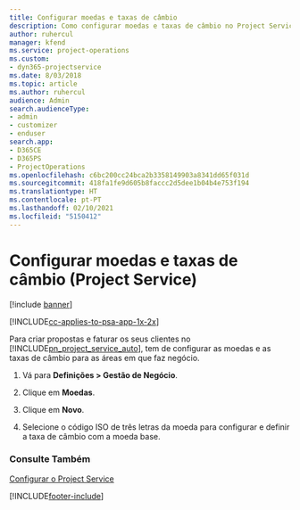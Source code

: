```yaml
---
title: Configurar moedas e taxas de câmbio
description: Como configurar moedas e taxas de câmbio no Project Service
author: ruhercul
manager: kfend
ms.service: project-operations
ms.custom:
- dyn365-projectservice
ms.date: 8/03/2018
ms.topic: article
ms.author: ruhercul
audience: Admin
search.audienceType:
- admin
- customizer
- enduser
search.app:
- D365CE
- D365PS
- ProjectOperations
ms.openlocfilehash: c6bc200cc24bca2b3358149903a8341dd65f031d
ms.sourcegitcommit: 418fa1fe9d605b8faccc2d5dee1b04b4e753f194
ms.translationtype: HT
ms.contentlocale: pt-PT
ms.lasthandoff: 02/10/2021
ms.locfileid: "5150412"
---
```

# <a name="set-up-currencies-and-exchange-rates-project-service"></a>Configurar moedas e taxas de câmbio (Project Service)

[!include [banner](../includes/psa-now-project-operations.md)]

[!INCLUDE[cc-applies-to-psa-app-1x-2x](../includes/cc-applies-to-psa-app-1x-2x.md)]

Para criar propostas e faturar os seus clientes no [!INCLUDE[pn_project_service_auto](../includes/pn-project-service-auto.md)], tem de configurar as moedas e as taxas de câmbio para as áreas em que faz negócio.  
  
1.  Vá para **Definições > Gestão de Negócio**.  
  
2.  Clique em **Moedas**.  
  
3.  Clique em **Novo**.  
  
4.  Selecione o código ISO de três letras da moeda para configurar e definir a taxa de câmbio com a moeda base.  
  
### <a name="see-also"></a>Consulte Também  
 [Configurar o Project Service](../psa/configure.md)


[!INCLUDE[footer-include](../includes/footer-banner.md)]